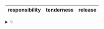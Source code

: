 | responsibility | tenderness | release |
| :------------: | :--------: | :-----: |

<details>
  <summary>✨</summary>
  These words are chosen at random each day. New words will appear here tomorrow morning.
</details>